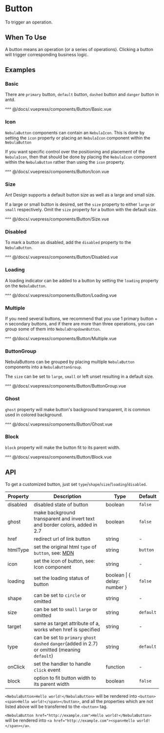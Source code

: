 # Button

To trigger an operation.

## When To Use

A button means an operation (or a series of operations). Clicking a button will trigger corresponding business logic.

## Examples

### Basic

There are `primary` button, `default` button, `dashed` button and `danger` button in antd.

<Button-Basic/>

^^^ @/docs/.vuepress/components/Button/Basic.vue

### Icon

`NebulaButton` components can contain an `NebulaIcon`. This is done by setting the `icon` property or placing an `NebulaIcon` component within the `NebulaButton`

If you want specific control over the positioning and placement of the `NebulaIcon`, then that should be done by placing the `NebulaIcon` component within the `NebulaButton` rather than using the `icon` property.

<Button-Icon/>

^^^ @/docs/.vuepress/components/Button/Icon.vue

### Size

Ant Design supports a default button size as well as a large and small size.

If a large or small button is desired, set the `size` property to either `large` or `small` respectively. Omit the `size` property for a button with the default size.

<Button-Size/>

^^^ @/docs/.vuepress/components/Button/Size.vue

### Disabled

To mark a button as disabled, add the `disabled` property to the `NebulaButton`.

<Button-Disabled/>

^^^ @/docs/.vuepress/components/Button/Disabled.vue

### Loading

A loading indicator can be added to a button by setting the `loading` property on the `NebulaButton`.

<Button-Loading/>

^^^ @/docs/.vuepress/components/Button/Loading.vue

### Multiple

If you need several buttons, we recommend that you use 1 primary button + n secondary buttons, and if there are more than three operations, you can group some of them into `NebulaDropdownButton`.

<Button-Multiple/>

^^^ @/docs/.vuepress/components/Button/Multiple.vue

### ButtonGroup

NebulaButtons can be grouped by placing multiple `NebulaButton` components into a `NebulaButtonGroup`.

The `size` can be set to `large`, `small` or left unset resulting in a default size.

<Button-Group/>

^^^ @/docs/.vuepress/components/Button/ButtonGroup.vue

### Ghost

`ghost` property will make button's background transparent, it is common used in colored background.

<Button-Ghost/>

^^^ @/docs/.vuepress/components/Button/Ghost.vue

### Block

`block` property will make the button fit to its parent width.

<Button-Block/>

^^^ @/docs/.vuepress/components/Button/Block.vue

## API

To get a customized button, just set `type`/`shape`/`size`/`loading`/`disabled`.

| Property | Description                                                                                                                      | Type                         | Default   |
| -------- | -------------------------------------------------------------------------------------------------------------------------------- | ---------------------------- | --------- |
| disabled | disabled state of button                                                                                                         | boolean                      | `false`   |
| ghost    | make background transparent and invert text and border colors, added in 2.7                                                      | boolean                      | `false`   |
| href     | redirect url of link button                                                                                                      | string                       | -         |
| htmlType | set the original html `type` of `button`, see: [MDN](https://developer.mozilla.org/en-US/docs/Web/HTML/Element/button#attr-type) | string                       | `button`  |
| icon     | set the icon of button, see: Icon component                                                                                      | string                       | -         |
| loading  | set the loading status of button                                                                                                 | boolean \| { delay: number } | `false`   |
| shape    | can be set to `circle` or omitted                                                                                                | string                       | -         |
| size     | can be set to `small` `large` or omitted                                                                                         | string                       | `default` |
| target   | same as target attribute of a, works when href is specified                                                                      | string                       | -         |
| type     | can be set to `primary` `ghost` `dashed` `danger`(added in 2.7) or omitted (meaning `default`)                                   | string                       | `default` |
| onClick  | set the handler to handle `click` event                                                                                          | function                     | -         |
| block    | option to fit button width to its parent width                                                                                   | boolean                      | `false`   |

`<NebulaButton>Hello world!</NebulaButton>` will be rendered into `<button><span>Hello world!</span></button>`, and all the properties which are not listed above will be transferred to the `<button>` tag.

`<NebulaButton href="http://example.com">Hello world!</NebulaButton>` will be rendered into `<a href="http://example.com"><span>Hello world!</span></a>`.
